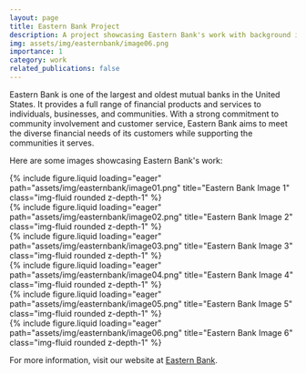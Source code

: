 ```yaml
---
layout: page
title: Eastern Bank Project
description: A project showcasing Eastern Bank's work with background images
img: assets/img/easternbank/image06.png
importance: 1
category: work
related_publications: false
---
```


Eastern Bank is one of the largest and oldest mutual banks in the United States. It provides a full range of financial products and services to individuals, businesses, and communities. With a strong commitment to community involvement and customer service, Eastern Bank aims to meet the diverse financial needs of its customers while supporting the communities it serves.

Here are some images showcasing Eastern Bank's work:

<div class="row">
    <div class="col-sm mt-3 mt-md-0">
        {% include figure.liquid loading="eager" path="assets/img/easternbank/image01.png" title="Eastern Bank Image 1" class="img-fluid rounded z-depth-1" %}
    </div>
    <div class="col-sm mt-3 mt-md-0">
        {% include figure.liquid loading="eager" path="assets/img/easternbank/image02.png" title="Eastern Bank Image 2" class="img-fluid rounded z-depth-1" %}
    </div>
    <div class="col-sm mt-3 mt-md-0">
        {% include figure.liquid loading="eager" path="assets/img/easternbank/image03.png" title="Eastern Bank Image 3" class="img-fluid rounded z-depth-1" %}
    </div>
</div>

<div class="row mt-4">
    <div class="col-sm mt-3 mt-md-0">
        {% include figure.liquid loading="eager" path="assets/img/easternbank/image04.png" title="Eastern Bank Image 4" class="img-fluid rounded z-depth-1" %}
    </div>
    <div class="col-sm mt-3 mt-md-0">
        {% include figure.liquid loading="eager" path="assets/img/easternbank/image05.png" title="Eastern Bank Image 5" class="img-fluid rounded z-depth-1" %}
    </div>
    <div class="col-sm mt-3 mt-md-0">
        {% include figure.liquid loading="eager" path="assets/img/easternbank/image06.png" title="Eastern Bank Image 6" class="img-fluid rounded z-depth-1" %}
    </div>
</div>

For more information, visit our website at <a href="https://www.easternbank.com">Eastern Bank</a>.
